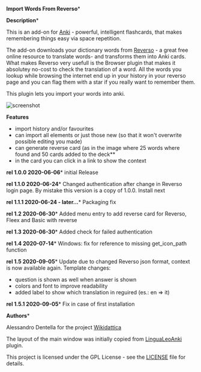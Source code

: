 **Import Words From Reverso***

**Description***

This is an add-on for [Anki][2] - powerful, intelligent flashcards, that makes
remembering things easy via space repetition.

The add-on downloads your dictionary words from [Reverso][3] - a great
free online resource to translate words- and transforms them into Anki cards. 
What makes Reverso very usefull is the Browser plugin that makes it absolutey
no-cost to check the translation of a word. All the words you lookup while
browsing the internet end up in your history in your reverso page and you can
flag them with a star if you really want to remember them.

This plugin lets you import your words into anki.

![screenshot][6]

**Features**

* import history and/or favourites
* can import all elements or just those new (so that it won't overwrite possible
  editing you made)
* can generate reverse card (as in the image where 25 words where found and 50
  cards added to the deck**
* in the card you can click in a link to show the context

**rel 1.0.0 2020-06-06***
initial Release

**rel 1.1.0 2020-06-24***
Changed authentication after change in Reverso login page.
By mistake this version is a copy of 1.0.0. Install next

**rel 1.1.1 2020-06-24 - later...***
Packaging fix

**rel 1.2 2020-06-30***
Added menu entry to add reverse card for Reverso, Fleex and Basic with reverse

**rel 1.3 2020-06-30***
Added check for failed authentication

**rel 1.4 2020-07-14***
Windows: fix for reference to missing get_icon_path function

**rel 1.5 2020-09-05***
Update due to changed Reverso json format, context is now available again.
Template changes:

* question is shown as well when answer is shown
* colors and font to improve readability
* added label to show which translation in reguired (es.: en => it)

**rel 1.5.1 2020-09-05***
Fix in case of first installation

**Authors***

Alessandro Dentella for the project [Wikidattica][2]

The layout of the main window was initially copied from [LinguaLeoAnki][5] plugin.

This project is licensed under the GPL License - see the [LICENSE][4] file for details. 


[1]: http://www.reverso.net
[2]: https://apps.ankiweb.net/
[3]: https://www.wikidattica.org
[4]: https://www.gnu.org/licenses/gpl-3.0.html
[5]: https://github.com/vi3itor/lingualeoanki
[6]: https://wikidattica.org/media/ck_uploads/2020/06/07/reverso-animated.gif
[7]: https://ankiweb.net/shared/info/2060267742
